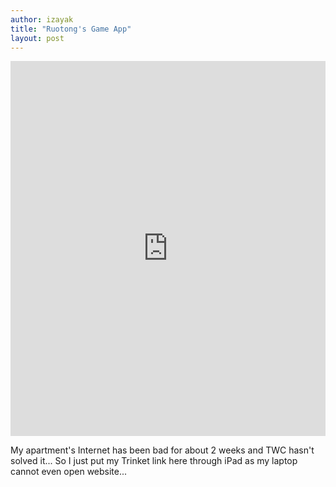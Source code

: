 ```yaml
---
author: izayak
title: "Ruotong's Game App"
layout: post
---
```


<iframe src="https://trinket.io/embed/python/b3b7f8f0d0" width="100%" height="600" frameborder="0" marginwidth="0" marginheight="0" allowfullscreen></iframe>

My apartment's Internet has been bad for about 2 weeks and TWC hasn't solved it...
So I just put my Trinket link here through iPad as my laptop cannot even open website...
